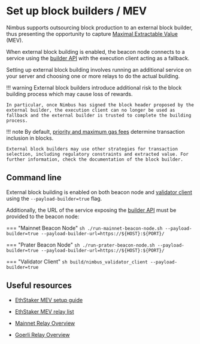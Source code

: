 # Set up block builders / MEV

Nimbus supports outsourcing block production to an external block builder, thus presenting the opportunity to capture [Maximal Extractable Value](https://ethereum.org/en/developers/docs/mev/) (MEV).

When external block building is enabled, the beacon node connects to a service using the [builder API](https://ethereum.github.io/builder-specs/) with the execution client acting as a fallback.

Setting up external block building involves running an additional service on your server and choosing one or more relays to do the actual building.

!!! warning
    External block builders introduce additional risk to the block building process which may cause loss of rewards.

    In particular, once Nimbus has signed the block header proposed by the external builder, the execution client can no longer be used as fallback and the external builder is trusted to complete the building process.

!!! note
    By default, [priority and maximum gas fees](https://eips.ethereum.org/EIPS/eip-1559#abstract) determine transaction inclusion in blocks.

    External block builders may use other strategies for transaction selection, including regulatory constraints and extracted value. For further information, check the documentation of the block builder.

## Command line

External block building is enabled on both beacon node and [validator client](./validator-client.md) using the `--payload-builder=true` flag.

Additionally, the URL of the service exposing the [builder API](https://ethereum.github.io/builder-specs/) must be provided to the beacon node:

=== "Mainnet Beacon Node"
    ```sh
    ./run-mainnet-beacon-node.sh --payload-builder=true --payload-builder-url=https://${HOST}:${PORT}/
    ```

=== "Prater Beacon Node"
    ```sh
    ./run-prater-beacon-node.sh --payload-builder=true --payload-builder-url=https://${HOST}:${PORT}/
    ```

=== "Validator Client"
    ```sh
    build/nimbus_validator_client --payload-builder=true
    ```

## Useful resources

- [EthStaker MEV setup guide](https://github.com/eth-educators/ethstaker-guides/blob/main/prepare-for-the-merge.md#choosing-and-configuring-an-mev-solution)

- [EthStaker MEV relay list](https://ethstaker.cc/mev-relay-list/)

- [Mainnet Relay Overview](https://beaconcha.in/relays)

- [Goerli Relay Overview](https://goerli.beaconcha.in/relays)
